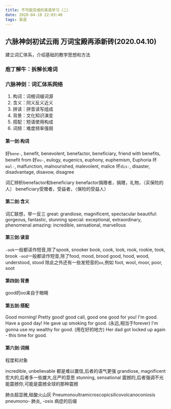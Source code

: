 ```yaml
---
title: 不可能完成的英语学习（二）
date: 2020-04-10 22:03:40
tags: 英语
---
```


## 六脉神剑初试云雨 万词宝殿再添新砖(2020.04.10)

建立词汇体系，介绍基础的教学思想和方法
<!-- more -->

### 庖丁解牛：拆解长难词

### 六脉神剑：词汇体系网络

1. 构词：词根词缀词源
2. 含义：同义反义近义
3. 拼读：拼音读写组成
4. 背景：文化知识演变
5. 搭配：短语使用构成
6. 词频：难度频率强弱

#### 第一剑:构词

好`bene-`, benefit, benevolent, benefactor, beneficiary, friend with benefits, benefit from
好`eu-`, eulogy, eugenics, euphony, euphemism, Euphoria
坏`mal-`, malfunction, malnourished, malevolent, malice
坏`dis-`, disaster, disadvantage, disavow, disagree

词汇辨析benefactor和beneficiary
benefactor捐赠者，捐赠，礼物，（买保险的人）
beneficiary受赠者，受益者，（保险的受益人）

#### 第二剑:含义

词汇联想，举一反三
great: grandiose, magnificent, spectacular
beautiful: gorgeous, fantastic, stunning
special: exceptional, extraordinary, phenomenal
amazing: incredible, sensational, marvellous

#### 第三剑:读音

`-ook`一般都读作短音,除了spook, snooker
book, cook, look, rook, rookie, took, brook
`-ood`一般都读作短音,除了food, mood, brood
good, hood, wood, understood, stood
除此之外还有一些发短音的`oo`,例如
foot, wool, moor, poor, soot

#### 第四剑:背景

good的oo来自于眼睛

#### 第五剑:搭配

Good morning! Pretty good!
good call, good one
good for you! I'm good. Have a good day!
He gave up smoking for good. (永远,相当于forever)
I'm gonna use my wealthy for good. (用在好的地方)
Her dad got locked up again - this time for good.

#### 第六剑:词频

程度和对象

incredible, unbelievable 都是难以置信,后者的语气更强
grandiose, magnificent 宏大的,后者多一些雄大,庄严的意思
stunning, sensational 震撼的,后者强调不光能震撼你,可能是震撼全球的那种震撼

肺炎超显微,硅酸火山灰
Pneumonoultramicroscopicsilicovolcanoconiosis
pneumono- 肺炎, -osis 病症的后缀

